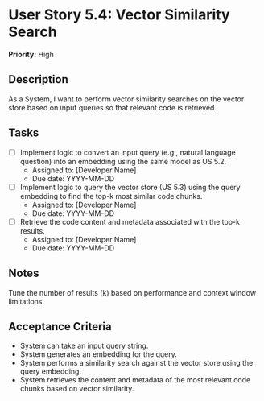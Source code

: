 # User Story 5.4: Vector Similarity Search

**Priority:** High

## Description
As a System, I want to perform vector similarity searches on the vector store based on input queries so that relevant code is retrieved.

## Tasks
- [ ] Implement logic to convert an input query (e.g., natural language question) into an embedding using the same model as US 5.2.
  - Assigned to: [Developer Name]
  - Due date: YYYY-MM-DD
- [ ] Implement logic to query the vector store (US 5.3) using the query embedding to find the top-k most similar code chunks.
  - Assigned to: [Developer Name]
  - Due date: YYYY-MM-DD
- [ ] Retrieve the code content and metadata associated with the top-k results.
  - Assigned to: [Developer Name]
  - Due date: YYYY-MM-DD

## Notes
Tune the number of results (k) based on performance and context window limitations.

## Acceptance Criteria
- System can take an input query string.
- System generates an embedding for the query.
- System performs a similarity search against the vector store using the query embedding.
- System retrieves the content and metadata of the most relevant code chunks based on vector similarity.
